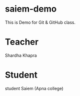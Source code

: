 # saiem-demo
This is Demo for Git &amp; GitHub class.

# Teacher
Shardha Khapra

# Student
student Saiem (Apna college)
